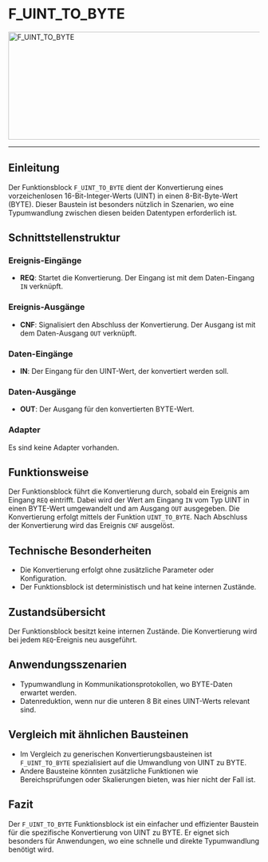 # F_UINT_TO_BYTE

<img width="1438" height="216" alt="F_UINT_TO_BYTE" src="https://github.com/user-attachments/assets/a8cfd8ac-c7a0-4336-80db-1efc0682ced0" />

* * * * * * * * * *
## Einleitung
Der Funktionsblock `F_UINT_TO_BYTE` dient der Konvertierung eines vorzeichenlosen 16-Bit-Integer-Werts (UINT) in einen 8-Bit-Byte-Wert (BYTE). Dieser Baustein ist besonders nützlich in Szenarien, wo eine Typumwandlung zwischen diesen beiden Datentypen erforderlich ist.

## Schnittstellenstruktur

### **Ereignis-Eingänge**
- **REQ**: Startet die Konvertierung. Der Eingang ist mit dem Daten-Eingang `IN` verknüpft.

### **Ereignis-Ausgänge**
- **CNF**: Signalisiert den Abschluss der Konvertierung. Der Ausgang ist mit dem Daten-Ausgang `OUT` verknüpft.

### **Daten-Eingänge**
- **IN**: Der Eingang für den UINT-Wert, der konvertiert werden soll.

### **Daten-Ausgänge**
- **OUT**: Der Ausgang für den konvertierten BYTE-Wert.

### **Adapter**
Es sind keine Adapter vorhanden.

## Funktionsweise
Der Funktionsblock führt die Konvertierung durch, sobald ein Ereignis am Eingang `REQ` eintrifft. Dabei wird der Wert am Eingang `IN` vom Typ UINT in einen BYTE-Wert umgewandelt und am Ausgang `OUT` ausgegeben. Die Konvertierung erfolgt mittels der Funktion `UINT_TO_BYTE`. Nach Abschluss der Konvertierung wird das Ereignis `CNF` ausgelöst.

## Technische Besonderheiten
- Die Konvertierung erfolgt ohne zusätzliche Parameter oder Konfiguration.
- Der Funktionsblock ist deterministisch und hat keine internen Zustände.

## Zustandsübersicht
Der Funktionsblock besitzt keine internen Zustände. Die Konvertierung wird bei jedem `REQ`-Ereignis neu ausgeführt.

## Anwendungsszenarien
- Typumwandlung in Kommunikationsprotokollen, wo BYTE-Daten erwartet werden.
- Datenreduktion, wenn nur die unteren 8 Bit eines UINT-Werts relevant sind.

## Vergleich mit ähnlichen Bausteinen
- Im Vergleich zu generischen Konvertierungsbausteinen ist `F_UINT_TO_BYTE` spezialisiert auf die Umwandlung von UINT zu BYTE.
- Andere Bausteine könnten zusätzliche Funktionen wie Bereichsprüfungen oder Skalierungen bieten, was hier nicht der Fall ist.

## Fazit
Der `F_UINT_TO_BYTE` Funktionsblock ist ein einfacher und effizienter Baustein für die spezifische Konvertierung von UINT zu BYTE. Er eignet sich besonders für Anwendungen, wo eine schnelle und direkte Typumwandlung benötigt wird.
